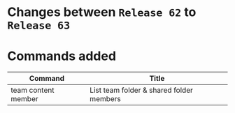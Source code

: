 # Changes between `Release 62` to `Release 63`

# Commands added

| Command             | Title                                    |
|---------------------|------------------------------------------|
| team content member | List team folder & shared folder members |



